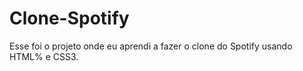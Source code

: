 # Clone-Spotify

Esse foi o projeto onde eu aprendi a fazer o clone do Spotify
usando HTML% e CSS3.
